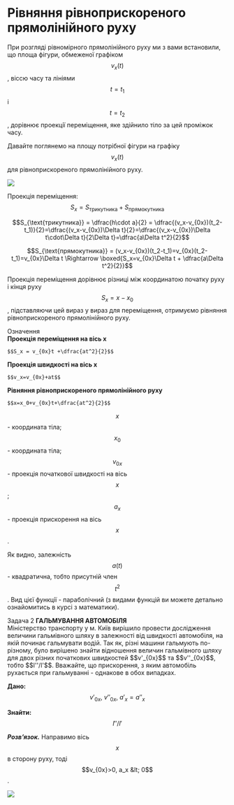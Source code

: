 # Рiвняння рiвноприскореного прямолiнiйного руху

При розглядi рiвномiрного прямолiнiйного руху ми з вами встановили, що площа фiгури, обмеженої графiком $$v_x(t)$$ , вiссю часу та лiнiями $$t=t_1$$ i $$t=t_2$$, дорiвнює проекцiї перемiщення, яке здiйнило тiло за цей промiжок часу.

Давайте поглянемо на площу потрiбної фiгури на графiку $$v_x(t)$$ для рiвноприскореного прямолiнiйного руху.

<img class="image"  src="https://rawgit.com/chudaol/ed-era-book-physics/master/images/chapter_2/6.svg" />

<p1>Проекцiя перемiщення:</p1> $$S_x = S_{\text{трикутника}} + S_{\text{прямокутника}}$$

$$S_{\text{трикутника}} = \dfrac{h\cdot a}{2} = \dfrac{(v_x-v_{0x})(t_2-t_1)}{2}=\dfrac{(v_x-v_{0x})\Delta t}{2}=\dfrac{(v_x-v_{0x})\Delta t\cdot\Delta t}{2\Delta t}=\dfrac{a\Delta t^2}{2}$$

$$S_{\text{прямокутника}} = (v_x-v_{0x})(t_2-t_1)=v_{0x}(t_2-t_1)=v_{0x}\Delta t \Rightarrow \boxed{S_x=v_{0x}\Delta t + \dfrac{a\Delta t^2}{2}}$$

Проекцiя перемiщення дорiвнює рiзницi мiж координатою початку руху i кiнця руху $$S_x=x - x_0$$, пiдставляючи цей вираз у вираз для перемiщення, отримуємо рiвняння рiвноприскореного прямолiнiйного руху.

<div class="eoz-wrap">
<span class="eoz">Означення</span>
<div class="eoz-text">
<b>Проекцiя перемiщення на вiсь x</b> 

    $$S_x = v_{0x}t +\dfrac{at^2}{2}$$
    
<b>Проекцiя швидкостi на вiсь x</b>

    $$v_x=v_{0x}+at$$

<b>Рiвняння рiвноприскореного прямолiнiйного руху</b>

    $$x=x_0+v_{0x}t+\dfrac{at^2}{2}$$
    
$$x$$ - координата тiла;
$$x_0$$ - координата тiла;
$$v_{0x}$$ - проекцiя початкової швидкостi на вiсь $$x$$;
$$a_x$$ - проекцiя прискорення на вiсь $$x$$.
</div>
</div>


Як видно, залежнiсть $$a(t)$$ - квадратична, тобто присутнiй член $$t^2$$. Вид цiєї функцiї - параболiчний (з видами функцiй ви можете детально ознайомитись в курсi з математики).

<div class="task-wrap">
<span class="task">Задача 2</span> <b>ГАЛЬМУВАННЯ АВТОМОБIЛЯ</b>
<div class="task-text">
Мiнiстерство транспорту у м. Київ вирiшило провести дослiдження величини гальмiвного шляху в залежностi вiд швидкостi автомобiля, на якiй починає гальмувати водiй. Так як, рiзнi машини гальмують по-рiзному, було вирiшено знайти вiдношення величин гальмiвного шляху для двох рiзних початкових швидкостей $$v'_{0x}$$ та $$v''_{0x}$$, тобто $$l''/l'$$. Вважайте, що прискорення, з яким автомобiль рухається при гальмуваннi - однакове в обох випадках.

<b>Дано:</b> $$v'_{0x}, \ v''_{0x}, \ a'_x=a''_x$$

<b>Знайти:</b>  $$l''/l'$$




<b><i>Розв’язок.</i></b> Направимо вiсь $$x$$ в сторону руху, тодi $$v_{0x}>0, a_x &lt; 0$$.

<img class="image"  src="https://rawgit.com/chudaol/ed-era-book-physics/master/images/chapter_2/7.svg" />
</div>
</div>